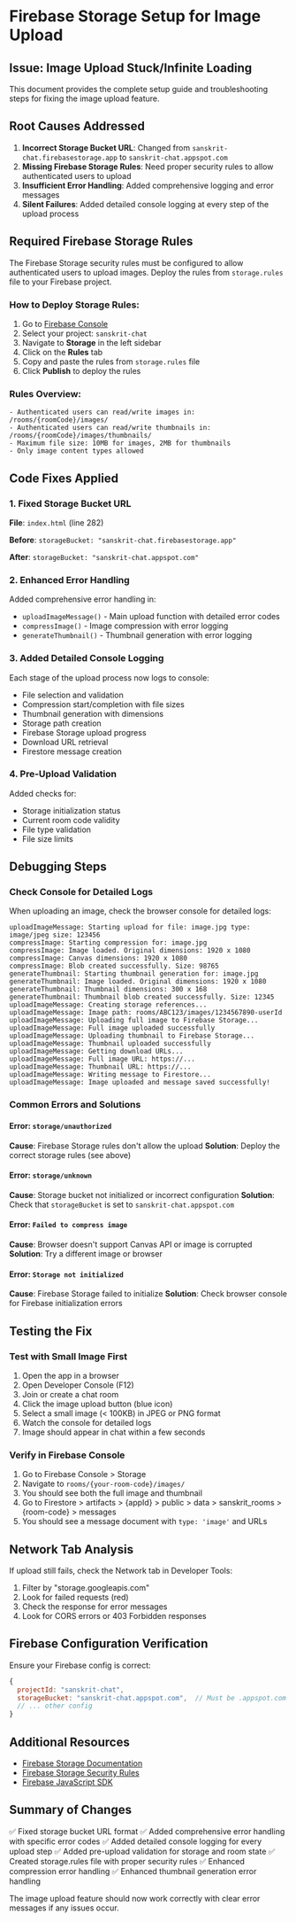 # Firebase Storage Setup for Image Upload

## Issue: Image Upload Stuck/Infinite Loading

This document provides the complete setup guide and troubleshooting steps for fixing the image upload feature.

## Root Causes Addressed

1. **Incorrect Storage Bucket URL**: Changed from `sanskrit-chat.firebasestorage.app` to `sanskrit-chat.appspot.com`
2. **Missing Firebase Storage Rules**: Need proper security rules to allow authenticated users to upload
3. **Insufficient Error Handling**: Added comprehensive logging and error messages
4. **Silent Failures**: Added detailed console logging at every step of the upload process

## Required Firebase Storage Rules

The Firebase Storage security rules must be configured to allow authenticated users to upload images. Deploy the rules from `storage.rules` file to your Firebase project.

### How to Deploy Storage Rules:

1. Go to [Firebase Console](https://console.firebase.google.com/)
2. Select your project: `sanskrit-chat`
3. Navigate to **Storage** in the left sidebar
4. Click on the **Rules** tab
5. Copy and paste the rules from `storage.rules` file
6. Click **Publish** to deploy the rules

### Rules Overview:

```
- Authenticated users can read/write images in: /rooms/{roomCode}/images/
- Authenticated users can read/write thumbnails in: /rooms/{roomCode}/images/thumbnails/
- Maximum file size: 10MB for images, 2MB for thumbnails
- Only image content types allowed
```

## Code Fixes Applied

### 1. Fixed Storage Bucket URL
**File**: `index.html` (line 282)

**Before**: `storageBucket: "sanskrit-chat.firebasestorage.app"`

**After**: `storageBucket: "sanskrit-chat.appspot.com"`

### 2. Enhanced Error Handling
Added comprehensive error handling in:
- `uploadImageMessage()` - Main upload function with detailed error codes
- `compressImage()` - Image compression with error logging
- `generateThumbnail()` - Thumbnail generation with error logging

### 3. Added Detailed Console Logging
Each stage of the upload process now logs to console:
- File selection and validation
- Compression start/completion with file sizes
- Thumbnail generation with dimensions
- Storage path creation
- Firebase Storage upload progress
- Download URL retrieval
- Firestore message creation

### 4. Pre-Upload Validation
Added checks for:
- Storage initialization status
- Current room code validity
- File type validation
- File size limits

## Debugging Steps

### Check Console for Detailed Logs

When uploading an image, check the browser console for detailed logs:

```
uploadImageMessage: Starting upload for file: image.jpg type: image/jpeg size: 123456
compressImage: Starting compression for: image.jpg
compressImage: Image loaded. Original dimensions: 1920 x 1080
compressImage: Canvas dimensions: 1920 x 1080
compressImage: Blob created successfully. Size: 98765
generateThumbnail: Starting thumbnail generation for: image.jpg
generateThumbnail: Image loaded. Original dimensions: 1920 x 1080
generateThumbnail: Thumbnail dimensions: 300 x 168
generateThumbnail: Thumbnail blob created successfully. Size: 12345
uploadImageMessage: Creating storage references...
uploadImageMessage: Image path: rooms/ABC123/images/1234567890-userId
uploadImageMessage: Uploading full image to Firebase Storage...
uploadImageMessage: Full image uploaded successfully
uploadImageMessage: Uploading thumbnail to Firebase Storage...
uploadImageMessage: Thumbnail uploaded successfully
uploadImageMessage: Getting download URLs...
uploadImageMessage: Full image URL: https://...
uploadImageMessage: Thumbnail URL: https://...
uploadImageMessage: Writing message to Firestore...
uploadImageMessage: Image uploaded and message saved successfully!
```

### Common Errors and Solutions

#### Error: `storage/unauthorized`
**Cause**: Firebase Storage rules don't allow the upload
**Solution**: Deploy the correct storage rules (see above)

#### Error: `storage/unknown`
**Cause**: Storage bucket not initialized or incorrect configuration
**Solution**: Check that `storageBucket` is set to `sanskrit-chat.appspot.com`

#### Error: `Failed to compress image`
**Cause**: Browser doesn't support Canvas API or image is corrupted
**Solution**: Try a different image or browser

#### Error: `Storage not initialized`
**Cause**: Firebase Storage failed to initialize
**Solution**: Check browser console for Firebase initialization errors

## Testing the Fix

### Test with Small Image First

1. Open the app in a browser
2. Open Developer Console (F12)
3. Join or create a chat room
4. Click the image upload button (blue icon)
5. Select a small image (< 100KB) in JPEG or PNG format
6. Watch the console for detailed logs
7. Image should appear in chat within a few seconds

### Verify in Firebase Console

1. Go to Firebase Console > Storage
2. Navigate to `rooms/{your-room-code}/images/`
3. You should see both the full image and thumbnail
4. Go to Firestore > artifacts > {appId} > public > data > sanskrit_rooms > {room-code} > messages
5. You should see a message document with `type: 'image'` and URLs

## Network Tab Analysis

If upload still fails, check the Network tab in Developer Tools:

1. Filter by "storage.googleapis.com"
2. Look for failed requests (red)
3. Check the response for error messages
4. Look for CORS errors or 403 Forbidden responses

## Firebase Configuration Verification

Ensure your Firebase config is correct:

```javascript
{
  projectId: "sanskrit-chat",
  storageBucket: "sanskrit-chat.appspot.com",  // Must be .appspot.com
  // ... other config
}
```

## Additional Resources

- [Firebase Storage Documentation](https://firebase.google.com/docs/storage)
- [Firebase Storage Security Rules](https://firebase.google.com/docs/storage/security)
- [Firebase JavaScript SDK](https://firebase.google.com/docs/web/setup)

## Summary of Changes

✅ Fixed storage bucket URL format
✅ Added comprehensive error handling with specific error codes
✅ Added detailed console logging for every upload step
✅ Added pre-upload validation for storage and room state
✅ Created storage.rules file with proper security rules
✅ Enhanced compression error handling
✅ Enhanced thumbnail generation error handling

The image upload feature should now work correctly with clear error messages if any issues occur.
